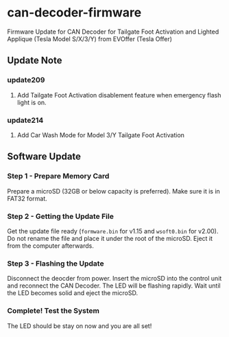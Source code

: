 # can-decoder-firmware
Firmware Update for CAN Decoder for Tailgate Foot Activation and Lighted Applique (Tesla Model S/X/3/Y) from EVOffer (Tesla Offer)

## Update Note

### update209
1. Add Tailgate Foot Activation disablement feature when emergency flash light is on.

### update214
1. Add Car Wash Mode for Model 3/Y Tailgate Foot Activation

## Software Update

### Step 1 - Prepare Memory Card
Prepare a microSD (32GB or below capacity is preferred). Make sure it is in FAT32 format.

### Step 2 - Getting the Update File
Get the update file ready (`formware.bin` for v1.15 and `wsoft0.bin` for v2.00). 
Do not rename the file and place it under the root of the microSD.
Eject it from the computer afterwards.

### Step 3 - Flashing the Update
Disconnect the deocder from power.
Insert the microSD into the control unit and reconnect the CAN Decoder.
The LED will be flashing rapidly. 
Wait until the LED becomes solid and eject the microSD.

### Complete! Test the System
The LED should be stay on now and you are all set!

